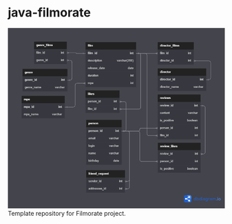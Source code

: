 # java-filmorate
![ER_diagram_for_filmorate](/assets/images/filmorate.png)
Template repository for Filmorate project.
